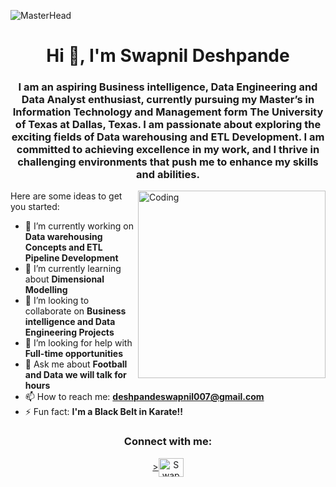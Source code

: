 ![MasterHead](https://i0.wp.com/timoelliott.com/blog/wp-content/uploads/2020/12/if-youve-finished-arguing-I-have-data.jpg?fit=1041%2C498&ssl=1)
<h1 align="center">Hi 👋, I'm Swapnil Deshpande</h1>

<h3 align="center">I am an aspiring Business intelligence, Data Engineering and Data Analyst enthusiast, currently pursuing my Master’s in Information Technology and Management form The University of Texas at Dallas, Texas. I am passionate about exploring the exciting fields of Data warehousing and ETL Development. I am committed to achieving excellence in my work, and I thrive in challenging environments that push me to enhance my skills and abilities.</h3>
<img align="right" alt="Coding" height="300" width="300" src="https://aryng.com/assets/img/ani2.gif">


Here are some ideas to get you started:

- 🔭 I’m currently working on **Data warehousing Concepts and ETL Pipeline Development**
- 🌱 I’m currently learning about **Dimensional Modelling**
- 👯 I’m looking to collaborate on **Business intelligence and Data Engineering Projects**
- 🤔 I’m looking for help with **Full-time opportunities**
- 💬 Ask me about **Football and Data we will talk for hours** 
- 📫 How to reach me: **deshpandeswapnil007@gmail.com**
- ⚡ Fun fact: **I'm a Black Belt in Karate!!**


<h3 align="center">Connect with me:</h3>
<p align="center">
<a href="https://www.linkedin.com/in/deshpande-swapnil?lipi=urn%3Ali%3Apage%3Ad_flagship3_profile_view_base_contact_details%3BZDlu0D1ETQeumc11LQ22NA%3D%3D" target="blank">><img align="center" src="https://raw.githubusercontent.com/rahuldkjain/github-profile-readme-generator/master/src/images/icons/Social/linked-in-alt.svg" alt="SwapnilDeshpadne" height="30" width="40" /></a>
</p>
